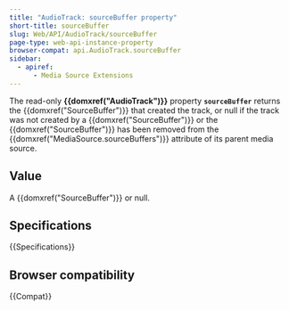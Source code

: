 ```yaml
---
title: "AudioTrack: sourceBuffer property"
short-title: sourceBuffer
slug: Web/API/AudioTrack/sourceBuffer
page-type: web-api-instance-property
browser-compat: api.AudioTrack.sourceBuffer
sidebar:
  - apiref:
      - Media Source Extensions
---
```


The read-only **{{domxref("AudioTrack")}}**
property **`sourceBuffer`** returns the
{{domxref("SourceBuffer")}} that created the track, or null if the track was not
created by a {{domxref("SourceBuffer")}} or the {{domxref("SourceBuffer")}} has been
removed from the {{domxref("MediaSource.sourceBuffers")}} attribute of its parent
media source.

## Value

A {{domxref("SourceBuffer")}} or null.

## Specifications

{{Specifications}}

## Browser compatibility

{{Compat}}
